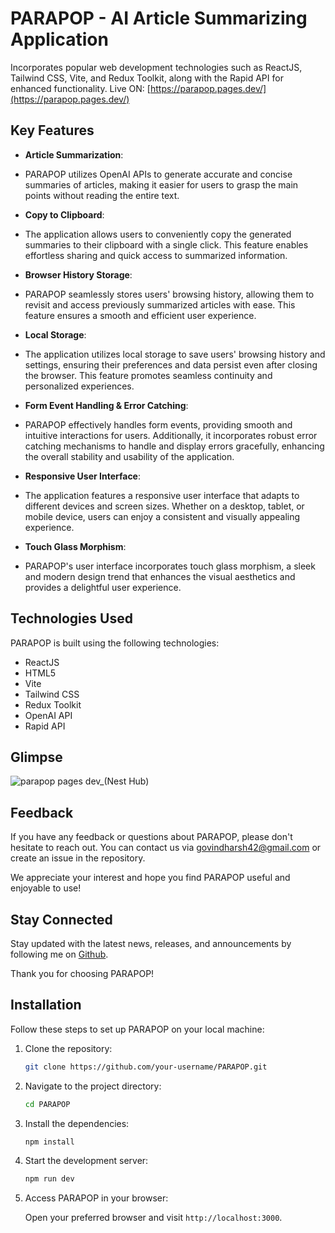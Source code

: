 # PARAPOP - AI Article Summarizing Application

Incorporates popular web development technologies such as ReactJS, Tailwind CSS, Vite, and Redux Toolkit, along with the Rapid API for enhanced functionality.
Live ON: [https://parapop.pages.dev/](https://parapop.pages.dev/)

## Key Features

- **Article Summarization**:
- PARAPOP utilizes OpenAI APIs to generate accurate and concise summaries of articles, making it easier for users to grasp the main points without reading the entire text.

- **Copy to Clipboard**:
- The application allows users to conveniently copy the generated summaries to their clipboard with a single click. This feature enables effortless sharing and quick access to summarized information.

- **Browser History Storage**:
- PARAPOP seamlessly stores users' browsing history, allowing them to revisit and access previously summarized articles with ease. This feature ensures a smooth and efficient user experience.

- **Local Storage**:
- The application utilizes local storage to save users' browsing history and settings, ensuring their preferences and data persist even after closing the browser. This feature promotes seamless continuity and personalized experiences.

- **Form Event Handling & Error Catching**:
- PARAPOP effectively handles form events, providing smooth and intuitive interactions for users. Additionally, it incorporates robust error catching mechanisms to handle and display errors gracefully, enhancing the overall stability and usability of the application.

- **Responsive User Interface**:
- The application features a responsive user interface that adapts to different devices and screen sizes. Whether on a desktop, tablet, or mobile device, users can enjoy a consistent and visually appealing experience.

- **Touch Glass Morphism**:
- PARAPOP's user interface incorporates touch glass morphism, a sleek and modern design trend that enhances the visual aesthetics and provides a delightful user experience.

## Technologies Used

PARAPOP is built using the following technologies:


- ReactJS
- HTML5
- Vite
- Tailwind CSS
- Redux Toolkit
- OpenAI API
- Rapid API


## Glimpse 
![parapop pages dev_(Nest Hub)](https://github.com/ghsharma/PARA-POP/assets/95496933/ea180c65-f574-47cf-b562-e98365683079)


## Feedback

If you have any feedback or questions about PARAPOP, please don't hesitate to reach out. You can contact us via [govindharsh42@gmail.com](mailto:govindharsh42@gmail.com) or create an issue in the repository.

We appreciate your interest and hope you find PARAPOP useful and enjoyable to use!

## Stay Connected

Stay updated with the latest news, releases, and announcements by following me on [Github](https://github.com/ghsharma).

Thank you for choosing PARAPOP!

## Installation

Follow these steps to set up PARAPOP on your local machine:

1. Clone the repository:

   ```bash
   git clone https://github.com/your-username/PARAPOP.git
   ```

2. Navigate to the project directory:

   ```bash
   cd PARAPOP
   ```

3. Install the dependencies:

   ```bash
   npm install
   ```

4. Start the development server:

   ```bash
   npm run dev
   ```

5. Access PARAPOP in your browser:

   Open your preferred browser and visit `http://localhost:3000`.

